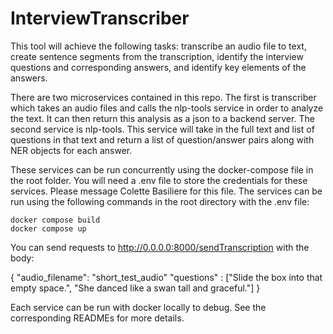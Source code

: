 # InterviewTranscriber

This tool will achieve the following tasks: transcribe an audio file to text, create sentence segments from the transcription,
identify the interview questions and corresponding answers, and identify key elements of the answers.

There are two microservices contained in this repo.  The first is transcriber which takes an audio files and calls the nlp-tools 
service in order to analyze the text.  It can then return this analysis as a json to a backend server. 
The second service is nlp-tools.  This service will take in the full text and list of questions in that 
text and return a list of question/answer pairs along with NER objects for each answer.

These services can be run concurrently using the docker-compose file in the root folder. 
You will need a .env file to store the credentials for these services. Please message Colette Basiliere for this file.
The services can be run using the following commands in the root directory with the .env file:

```
docker compose build
docker compose up
```

You can send requests to http://0.0.0.0:8000/sendTranscription with the body:

{
"audio_filename": "short_test_audio"
"questions" : ["Slide the box into that empty space.", "She danced like a swan tall and graceful."]
}

Each service can be run with docker locally to debug.  See the corresponding READMEs for more details. 